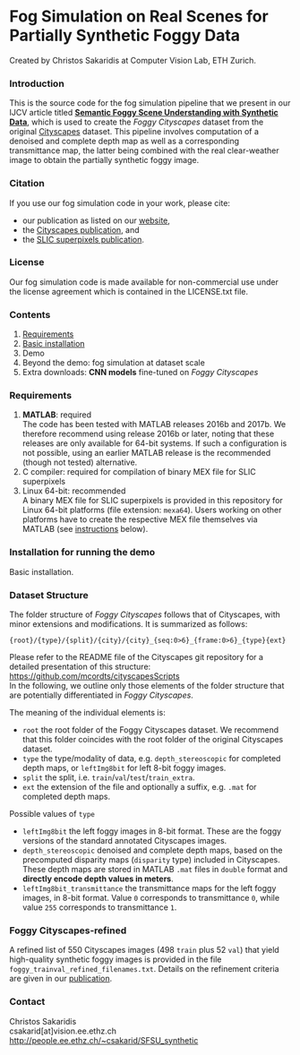 # Fog Simulation on Real Scenes for Partially Synthetic Foggy Data

Created by Christos Sakaridis at Computer Vision Lab, ETH Zurich.


### Introduction

This is the source code for the fog simulation pipeline that we present in our IJCV article titled [**Semantic Foggy Scene Understanding with Synthetic Data**][project_page], which is used to create the *Foggy Cityscapes* dataset from the original [Cityscapes][cityscapes] dataset. This pipeline involves computation of a denoised and complete depth map as well as a corresponding transmittance map, the latter being combined with the real clear-weather image to obtain the partially synthetic foggy image.


### Citation

If you use our fog simulation code in your work, please cite:
- our publication as listed on our [website][project_page],
- the [Cityscapes publication][cityscapes_citation], and
- the [SLIC superpixels publication][slic_citation].


### License

Our fog simulation code is made available for non-commercial use under the license agreement which is contained in the LICENSE.txt file.


### Contents

1. [Requirements](#requirements)
3. [Basic installation](#installation-for-running-the-demo)
4. Demo
5. Beyond the demo: fog simulation at dataset scale
6. Extra downloads: **CNN models** fine-tuned on *Foggy Cityscapes*


### Requirements

1.  **MATLAB**: required  
    The code has been tested with MATLAB releases 2016b and 2017b. We therefore recommend using release 2016b or later, noting that these releases are only available for 64-bit systems. If such a configuration is not possible, using an earlier MATLAB release is the recommended (though not tested) alternative.
2.  C compiler: required for compilation of binary MEX file for SLIC superpixels
3.  Linux 64-bit: recommended  
    A binary MEX file for SLIC superpixels is provided in this repository for Linux 64-bit platforms (file extension: `mexa64`). Users working on other platforms have to create the respective MEX file themselves via MATLAB (see [instructions](#installation-for-running-the-demo) below).


### Installation for running the demo

Basic installation.


### Dataset Structure

The folder structure of *Foggy Cityscapes* follows that of Cityscapes, with minor extensions and modifications. It is summarized as follows:
```
{root}/{type}/{split}/{city}/{city}_{seq:0>6}_{frame:0>6}_{type}{ext}
```
Please refer to the README file of the Cityscapes git repository for a detailed presentation of this structure:  
https://github.com/mcordts/cityscapesScripts  
In the following, we outline only those elements of the folder structure that are potentially differentiated in *Foggy Cityscapes*.

The meaning of the individual elements is:
 - `root`  the root folder of the Foggy Cityscapes dataset. We recommend that this folder coincides with the root folder of the original Cityscapes dataset.
 - `type`  the type/modality of data, e.g. `depth_stereoscopic` for completed depth maps, or `leftImg8bit` for left 8-bit foggy images.
 - `split` the split, i.e. `train`/`val`/`test`/`train_extra`.
 - `ext`   the extension of the file and optionally a suffix, e.g. `.mat` for completed depth maps.

Possible values of `type`
 - `leftImg8bit`               the left foggy images in 8-bit format. These are the foggy versions of the standard annotated Cityscapes images.
 - `depth_stereoscopic`        denoised and complete depth maps, based on the precomputed disparity maps (`disparity` type) included in Cityscapes. These depth maps are stored in MATLAB `.mat` files in `double` format and **directly encode depth values in meters**.
 - `leftImg8bit_transmittance` the transmittance maps for the left foggy images, in 8-bit format. Value `0` corresponds to transmittance `0`, while value `255` corresponds to transmittance `1`.


### Foggy Cityscapes-refined

A refined list of 550 Cityscapes images (498 `train` plus 52 `val`) that yield high-quality synthetic foggy images is provided in the file `foggy_trainval_refined_filenames.txt`. Details on the refinement criteria are given in our [publication][project_page].


### Contact

Christos Sakaridis  
csakarid[at]vision.ee.ethz.ch  
http://people.ee.ethz.ch/~csakarid/SFSU_synthetic

[project_page]: <http://people.ee.ethz.ch/~csakarid/SFSU_synthetic/>
[cityscapes]: <https://www.cityscapes-dataset.com/>
[cityscapes_citation]: <https://www.cityscapes-dataset.com/citation/>
[slic_citation]: <https://ivrl.epfl.ch/research/superpixels/>